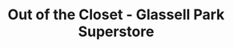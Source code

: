 ---
title: "Out of the Closet - Glassell Park Superstore"
url: /los-angeles/out-of-the-closet-glassell-park-superstore/
shop: Gebrauchtwaren
---
